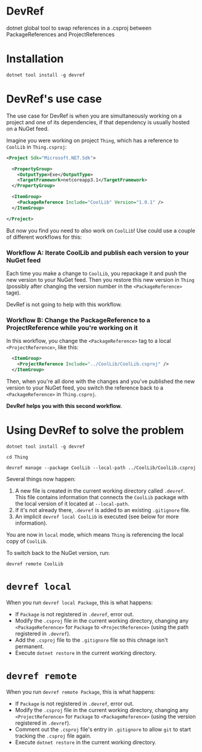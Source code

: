 # DevRef
dotnet global tool to swap references in a .csproj between PackageReferences and ProjectReferences

# Installation

`dotnet tool install -g devref`

# DevRef's use case

The use case for DevRef is when you are simultaneously working on a project and one of its dependencies, if that dependency is usually hosted on a NuGet feed.

Imagine you were working on project `Thing`, which has a reference to `CoolLib` in `Thing.csproj`:

```xml
<Project Sdk="Microsoft.NET.Sdk">

  <PropertyGroup>
    <OutputType>Exe</OutputType>
    <TargetFramework>netcoreapp3.1</TargetFramework>
  </PropertyGroup>

  <ItemGroup>
    <PackageReference Include="CoolLib" Version="1.0.1" />
  </ItemGroup>

</Project>
```

But now you find you need to _also_ work on `CoolLib`!  Use could use a couple of different workflows for this:

### Workflow A: Iterate CoolLib and publish each version to your NuGet feed

Each time you make a change to `CoolLib`, you repackage it and push the new version to your NuGet feed.  Then you restore this new version in `Thing` (possibly after changing the version number in the `<PackageReference>` tage).

DevRef is not going to help with this workflow.

### Workflow B: Change the PackageReference to a ProjectReference while you're working on it

In this workflow, you change the `<PackageReference>` tag to a local `<ProjectReference>`, like this:

```xml
  <ItemGroup>
    <ProjectReference Include="../CoolLib/CoolLib.csproj" />
  </ItemGroup>
```

Then, when you're all done with the changes and you've published the new version to your NuGet feed, you switch the reference back to a `<PackageReference>` in `Thing.csproj`.

**DevRef helps you with this second workflow.**

# Using DevRef to solve the problem

`dotnet tool install -g devref`

`cd Thing`

`devref manage --package CoolLib --local-path ../CoolLib/CoolLib.csproj`

Several things now happen:
1. A new file is created in the current working directory called `.devref`.  This file contains information that connects the `CoolLib` package with the local version of it located at `--local-path`.
2. If it's not already there, `.devref` is added to an existing `.gitignore` file.
3. An implicit `devref local CoolLib` is executed (see below for more information).

You are now in `local` mode, which means `Thing` is referencing the local copy of `CoolLib`.

To switch back to the NuGet version, run:

`devref remote CoolLib`

# `devref local`

When you run `devref local Package`, this is what happens:
* If `Package` is not registered in `.devref`, error out.
* Modify the `.csproj` file in the current working directory, changing any `<PackageReference>` for `Package` to `<ProjectReference>` (using the path registered in `.devref`).
* Add the `.csproj` file to the `.gitignore` file so this chnage isn't permanent.
* Execute `dotnet restore` in the current working directory.

# `devref remote`

When you run `devref remote Package`, this is what happens:
* If `Package` is not registered in `.devref`, error out.
* Modify the `.csproj` file in the current working directory, changing any `<ProjectReference>` for `Package` to `<PackageReference>` (using the version registered in `.devref`).
* Comment out the `.csproj` file's entry in `.gitignore` to allow `git` to start tracking the `.csproj` file again.
* Execute `dotnet restore` in the current working directory.
